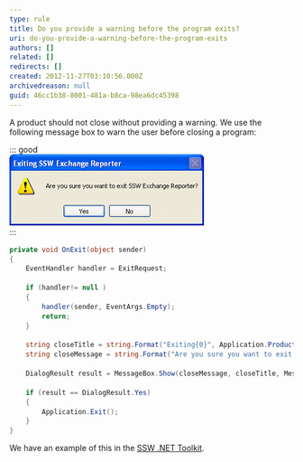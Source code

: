 ```yaml
---
type: rule
title: Do you provide a warning before the program exits?
uri: do-you-provide-a-warning-before-the-program-exits
authors: []
related: []
redirects: []
created: 2012-11-27T03:10:56.000Z
archivedreason: null
guid: 46cc1b38-8001-481a-b8ca-98ea6dc45398
---
```

A product should not close without providing a warning. We use the following message box to warn the user before closing a program:

<!--endintro-->

::: good  
![Figure: Good Example - Standard warning before a program exits](../../assets/CloseWarning.gif)  
:::

```cs
private void OnExit(object sender) 
{
    EventHandler handler = ExitRequest; 

    if (handler!= null ) 
    { 
        handler(sender, EventArgs.Empty);
        return;
    } 

    string closeTitle = string.Format("Exiting{0}", Application.ProductName);
    string closeMessage = string.Format("Are you sure you want to exit {0}", Application.ProductName);

    DialogResult result = MessageBox.Show(closeMessage, closeTitle, MessageBoxButtons.YesNo, MessageBoxIcon.Warning);

    if (result == DialogResult.Yes)
    { 
        Application.Exit();
    } 
}
```

We have an example of this in the [SSW .NET Toolkit](http://www.ssw.com.au/ssw/NETToolkit/).
